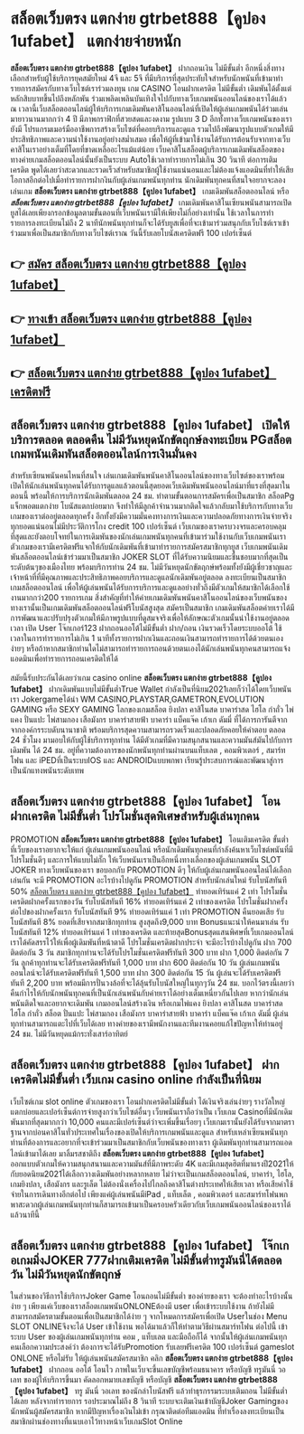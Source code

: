 # สล็อตเว็บตรง แตกง่าย gtrbet888【คูปอง 1ufabet】  แตกง่ายจ่ายหนัก

**สล็อตเว็บตรง แตกง่าย gtrbet888【คูปอง 1ufabet】** ฝากถอนเงิน ไม่มีขั้นต่ำ  อีกหนึ่งสิ่งทางเลือกสำหรับผู้ใช้บริการยุคสมัยใหม่ 4จี และ 5จี ที่มีบริการที่สุดประทับใจสำหรับนักพนันที่เข้ามาทำรายการสมัครกับทางเว็บไซต์เราร่วมลงทุน เกม CASINO  โอนฝากเครดิต ไม่มีขั้นต่ำ เดิมพันได้ตั้งแต่ หลักสิบบาทขึ้นไปถึงหลักพัน ร่วมเพลิดเพลินบันเทิงใจไปกับทางเว็บเกมพนันออนไลน์ของเราได้แล้ว ณ เวลานี้เว็บสล็อตออนไลน์ผู้ให้บริการเกมเดิมพันคาสิโนออนไลน์ที่เปิดให้ผู้เล่นเกมพนันได้ร่วมเล่นมายาวนานมากกว่า 4 ปี มีภาพกราฟิกที่สวยสดและงดงาม รูปแบบ 3 D
อีกทั้งทางเว็บเกมพนันของเรายังมี โปรแกรมเมอร์มืออาชีพการสร้างเว็บไซต์ที่คอยบริการและดูแล  รวมไปถึงพัฒนารูปแบบตัวเกมให้มีประสิทธิภาพและความน่าใช้งานอยู่อย่างสม่ำเสมอ เพื่อให้ผู้ที่เข้ามาใช้งานได้รับการต้อนรับจากทางเว็บคาสิโนเราอย่างเต็มที่โดยที่ขาดเหลืออะไรแม้แต่น้อย เว็บคาสิโนสล็อตผู้บริการเกมเดิมพันสล็อตของทางค่ายเกมสล็อตออนไลน์นั้นยังเป็นระบบ Autoใช้เวลาทำรายการไม่เกิน 30 วินาที ต่อการเติมเครดิต พูดได้เลยว่าสะดวกและรวดเร็วสำหรับสมาชิกผู้ใช้งานแน่นอนและไม่ต้องแจ้งแอดมินที่ทำให้เสียโอกาสอีกต่อไปเมื่อทำรายการฝากงินกับผู้เล่นเกมพนันทุกท่าน
นักเดิมพันทุกคนที่สนใจอยากจะลองเล่นเกม **สล็อตเว็บตรง แตกง่าย gtrbet888【คูปอง 1ufabet】** เกมเดิมพันสล็อตออนไลน์ หรือ ***สล็อตเว็บตรง แตกง่าย gtrbet888【คูปอง 1ufabet】*** เกมเดิมพันคาสิโนเซียนพนันสามารถเปิดยูสได้เลยเพียงกรอกข้อมูลตามขั้นตอนที่เว็บพนันเรามีให้เพียงไม่กี่อย่างเท่านั้น ใช้เวลาในการทำรายการลงทะเบียนไม่ถึง 2 นาทีนักพนันทุกท่านก็จะได้รับยูสเพื่อที่จะเข้ามาร่วมสนุกกับเว็บไซต์เราเข้าร่วมมาเพื่อเป็นสมาชิกกับทางเว็บไซต์เราณ วันนี้รับเลยโบนัสเครดิตฟรี 100 เปอร์เซ็นต์

## 👉 [สมัคร สล็อตเว็บตรง แตกง่าย gtrbet888【คูปอง 1ufabet】](https://archa888.com/)
## 👉 [ทางเข้า สล็อตเว็บตรง แตกง่าย gtrbet888【คูปอง 1ufabet】](https://archa888.com/)
## 👉 [สล็อตเว็บตรง แตกง่าย gtrbet888【คูปอง 1ufabet】 เครดิตฟรี](https://archa888.com/)

## สล็อตเว็บตรง แตกง่าย gtrbet888【คูปอง 1ufabet】 เปิดให้บริการตลอด ตลอดคืน ไม่มีวันหยุดนักขัตฤกษ์ลงทะเบียน PGสล็อต เกมพนันเดิมพันสล็อตออนไลน์การเงินมั่นคง

สำหรับเซียนพนันคนไหนที่สนใจ เล่นเกมเดิมพันพนันคาสิโนออนไลน์ของทางเว็บไซต์ของเราพร้อมเปิดให้นักเล่นพนันทุกคนได้รับการดูแลแล้วตอนนี้สุดยอดเว็บเดิมพันพนันออนไลน์มาที่แรงที่สุดมาในตอนนี้ พร้อมให้การบริการนักเดิมพันตลอด 24 ชม. ทำตามขั้นตอนการสมัครเพื่อเป็นสมาชิก สล็อตPg แจ็กพอตแตกง่าย โบนัสแตกบ่อยมาก จึงทำให้มีลูกค้าจำนวนมากติดใจแล้วกลับมาใช้บริการกับทางเว็บเกมของเราต่ออยู่ตลอดทุกครั้ง อีกทั้งยังมีความมั่นคงทางการเงินและความปลอดภัยทางการเงินจ่ายจริงทุกยอดแน่นอนไม่มีประวัติการโกง credit 100 เปอร์เซ็นต์ เว็บเกมของเราครบวงจรและครอบคลุมที่สุดและยังตอบโจทย์ในการเดิมพันของนักเล่นเกมพนันทุกคนที่เข้ามาร่วมใช้งานกับเว็บเกมพนันเรา
ตัวเกมของเรามีเครดิตฟรีแจกให้กับนักเดิมพันที่เข้ามาทำรายการสมัครสมาชิกทุกยูส เว็บเกมพนันเดิมพันสล็อตออนไลน์เข้าร่วมมาเป็นสมาชิก JOKER SLOT ที่ได้รับความนิยมและชื่นชอบมากที่สุดเป็นระดับต้นๆของเมืองไทย พร้อมบริการท่าน 24 ชม. ไม่มีวันหยุดนักขัตฤกษ์พร้อมทั้งยังมีผู้เชี่ยวชาญและเจ้าหน้าที่ที่มีคุณภาพและประสิทธิภาพคอยบริการและดูแลนักเดิมพันอยู่ตลอด ลงทะเบียนเป็นสมาชิก เกมสล็อตออนไลน์ เพื่อให้ผู้เล่นพนันได้รับการบริการและดูแลอย่างทั่วถึงมีตัวเกมให้สมาชิกได้เลือกใช้งานมากกว่า200 รายการเกม
สิ่งสำคัญที่ทำให้ค่ายเกมเดิมพันพนันคาสิโนออนไลน์ของเว็บพนันของทางเรานั้นเป็นเกมเดิมพันสล็อตออนไลน์ฟรีโบนัสสูงสุด สมัครเป็นสมาชิก  เกมเดิมพันสล็อตค่ายเราได้มีการพัฒนาและปรับปรุงตัวเกมให้มีภาพรูปแบบที่ดูสมจจริงเพื่อให้ลักษณะตัวเกมนั้นน่าใช้งานอยู่ตลอดเวลา เปิด User โจ๊กเกอร์123 ฝากถอนออโต้ไม่มีขั้นต่ำ ฝาก/ถอน เงินรวดเร็วโดยระบบออโต้ ใช้เวลาในการทำรายการไม่เกิน 1 นาทีทั้งรายการฝากเงินและถอนเงินสามารถทำรายการได้ด้วยตนเองง่ายๆ หรือถ้าหากสมาชิกท่านใดไม่สามารถทำรายการถอนด้วยตนเองได้นักเล่นพนันทุกคนสามารถแจ้งแอดมินเพื่อทำรายการถอนเครดิตให้ได้

สมัยนี้รับประกันได้เลยว่าเกม casino online **สล็อตเว็บตรง แตกง่าย gtrbet888【คูปอง 1ufabet】** ฝากเดิมพันแบบไม่มีขั้นต่ำTrue Wallet กำลังเป็นที่นิยม2021เลยก็ว่าได้โดยเว็บพนันเรา Jokergameได้นำ  WM CASINO,PLAYSTAR,GAMETRON,EVOLUTION GAMING หรือ SEXY GAMING โลกของเกมสล็อต ยิงปลา คาสิโนสด บาคาร่าสด ไฮโล กำถั่ว ไพ่แคง ปั่นแปะ ไพ่สามกอง เสือมังกร บาคาร่าสายฟ้า บาคาร่า แบ็คแจ๊ค เก้าเก ดัมมี่ ที่ได้การการันตีจากจากองค์กรระบดับนานาชาติ พร้อมบริการสุดความสามารถรวดเร็วและปลอดภัยคอยให้คำตอบ ตลอด 24 ชั่วโมง มามอบให้กับผู้ใช้บริการทุกท่าน ได้มีตัวเกมที่มีความสนุกสนานและความมันส์มันไปกับการเดิมพัน ได้ 24 ชม. อยู่ที่ความต้องการของนักพนันทุกท่านผ่านบนแท็บเลต , คอมพิวเตอร์ , สมาร์ทโฟน และ iPEDที่เป็นระบบIOS และ ANDROIDแบบพกพา เรียนรู้ประสบการณ์และพัฒนาสู่การเป็นนักแทงพนันระดับเทพ

## สล็อตเว็บตรง แตกง่าย gtrbet888【คูปอง 1ufabet】 โอนฝากเครดิต ไม่มีขั้นต่ำ โปรโมชั่นสุดพิเศษสำหรับผู้เล่นทุกคน

 PROMOTION  **สล็อตเว็บตรง แตกง่าย gtrbet888【คูปอง 1ufabet】** โอนเติมเครดิต ขั้นต่ำ ที่เว็บของเราอยากจะให้แก่  ผู้เล่นเกมพนันออนไลน์ หรือนักเดิมพันทุกคนที่กำลังค้นหาเว็บไซต์พนันที่มี โปรโมชั่นดีๆ และการให้แบบไม่กั๊ก ให้เว็บพนันเราเป็นอีกหนึ่งทางเลือกของผู้เล่นเกมพนัน SLOT JOKER ทางเว็บพนันของเรา ขอบอกกับ PROMOTION ดีๆ ให้กับผู้เล่นเกมพนันออนไลน์ได้เลือกเล่นกัน จะมี PROMOTION อะไรบ้างไปดูกัน
 PROMOTION สำหรับนักเล่นใหม่ รับโบนัสทันที 50% [สล็อตเว็บตรง แตกง่าย gtrbet888【คูปอง 1ufabet】](https://archa888.com/) ทำยอดเทิร์นแค่ 2 เท่า
โปรโมชั่นเครดิตฝากครั้งแรกของวัน รับโบนัสทันที 16% ทำยอดเทิร์นแค่ 2 เท่าของเครดิต
โปรโมชั่นฝากครั้งต่อไปของฝากครั้งแรก รับโบนัสทันที 9% ทำยอดเทิร์นแค่ 1 เท่า
 PROMOTION คืนยอดเสีย รับโบนัสทันที 8% ยอดที่เสียจากสมาชิกทุกท่าน สูงสุดถึง9,000 บาท
Bonusแนะนำให้คนมาเล่น รับโบนัสทันที 12% ทำยอดเทิร์นแค่ 1 เท่าของเครดิต
และท้ายสุดBonusสุดแสนพิศษที่เว็บเกมออนไลน์เราได้คัดสรรไว้ให้เพื่อผู้เดิมพันที่หน้าตาดี โปรโมชั่นเครดิตฝากประจำ จะมีอะไรบ้างไปดูกัน
ฝาก 700 ติดต่อกัน 3 วัน สมาชิกทุกท่านจะได้รับโปรโมชั่นเครดิตฟรีทันที 300 บาท
ฝาก 1,000 ติดต่อกัน 7 วัน ลูกค้าทุกท่านจะได้รับเครดิตฟรีทันที 1,000 บาท
ฝาก 600 ติดต่อกัน 10 วัน ผู้เล่นเกมพนันออนไลน์จะได้รับเครดิตฟรีทันที 1,500 บาท
ฝาก 300 ติดต่อกัน 15 วัน ผู้เล่นจะได้รับเครดิตฟรีทันที 2,200 บาท
พร้อมมีการปั่นวงล้อที่จะได้ลุ้นรับโบนัสใหญ่ในทุกๆวัน 24 ชม. บอกไว้ตรงนี้เลยว่าคืนกำไรให้กับนักพนันทุกคนที่เป็นนักเล่นพนันกับค่ายเราได้อย่างเต็มเหนี่ยวกันไปเลย หากว่านักเล่นพนันติดใจและอยากจะเดิมพัน เกมออนไลน์สร้างเงิน หรือเกมไพ่แคง  ยิงปลา คาสิโนสด บาคาร่าสด ไฮโล กำถั่ว สล็อต ปั่นแปะ ไพ่สามกอง เสือมังกร บาคาร่าสายฟ้า บาคาร่า แบ็คแจ๊ค เก้าเก ดัมมี่ ผู้เล่นทุกท่านสามารถแตะไปที่เว็บได้เลย ทางค่ายของเรามีพนักงานและทีมงานคอยแก้ไขปัญหาให้ท่านอยู่ 24 ชม. ไม่มีวันหยุดแม้กระทั่งเสาร์อาทิตย์

## สล็อตเว็บตรง แตกง่าย gtrbet888【คูปอง 1ufabet】 ฝากเครดิตไม่มีขั้นต่ำ  เว็บเกม casino online กำลังเป็นที่นิยม

เว็บไซต์เกม slot online ตัวเกมของเรา โอนฝากเครดิตไม่มีขั้นต่ำ ได้เงินจริงเล่นง่ายๆ รางวัลใหญ่แตกบ่อยและเปอร์เซ็นต์การจ่ายสูงกว่าเว็บไซต์อื่นๆ เว็บพนันเราถือว่าเป็น เว็บเกม Casinoที่มีนักเดิมพันมากที่สุดมากกว่า 10,000 คนและมีเปอร์เซ็นต์ว่าจะเพิ่มขึ้นเรื่อยๆ เว็บเกมเรานั้นยังได้รับจากมาตราฐานจากบ่อนคาสิโนทั่วประเทศในเรื่องของเปิดให้บริการเกมพนันและดูแล สำหรับเหล่าเซียนพนันทุกท่านที่ต้องการและอยากที่จะเข้าร่วมมาเป็นสมาชิกกับเว็บพนันของทางเรา ผู้เดิมพันทุกท่านสามารถแอดไลน์เข้ามาได้เลย
	มาลิ้มรสชาติถึง **สล็อตเว็บตรง แตกง่าย gtrbet888【คูปอง 1ufabet】** ออกแบบตัวเกมให้ความสนุกสนานและความมันส์ที่มีภาพระดับ 4K และมีเกมสุดฮิตที่มาแรงปี2021ให้กับยอดนิยม2021ได้เลือกวางเดิมพันอย่างหลากหลาย  ไม่ว่าจะเป็นเกมสล็อตออนไลน์, บาคาร่า, ไฮโล, เกมยิงปลา, เสือมังกร และรูเล็ต ไม่ต้องนั่งเครื่องไปไกลถึงคาสิโนต่างประเทศให้เสียเวลา หรือเสียค่าใช้จ่ายในการเดินทางอีกต่อไป เพียงแค่ผู้เล่นพนันมีiPad , แท็บเล็ต , คอมพิวเตอร์ และสมาร์ทโฟนพกพาสะดวกผู้เล่นเกมพนันทุกท่านก็สามารถเข้ามาเป็นครอบครัวเดียวกับเว็บเกมพนันออนไลน์ของเราได้แล้วนาทีนี้

## สล็อตเว็บตรง แตกง่าย gtrbet888【คูปอง 1ufabet】 โจ๊กเกอเกมมิ่งJOKER 777ฝากเติมเครดิต ไม่มีขั้นต่ำทรูมันนี่ได้ตลอดวัน ไม่มีวันหยุดนักขัตฤกษ์

ในส่วนของวิธีการใช้บริการJoker Game โอนถอนไม่มีขั้นต่ำ ของค่ายของเรา จะต้องทำอะไรบ้างนั้น ง่าย ๆ เพียงแค่เว็บของเราสล็อตเกมพนันONLONEต้องมี user เพื่อเข้าระบบใช้งาน ถ้ายังไม่มีสามารถสมัครตามขั้นตอนเพื่อเป็นสมาชิกได้ง่าย ๆ จากโหมดการสมัครเพื่อเปิด Userในช่อง Menu SLOT ONLINEจึงจะได้ User เข้าใช้งาน พอได้มาแล้วก็ให้ทำตามวิธีผ่านสมาร์ทโฟน ต่อไปนี้
เข้าระบบ User  ของผู้เล่นเกมพนันทุกท่าน คอม , แท็บเลต และมือถือก็ได้
จากนั้นให้ผู้เล่นเกมพนันทุกคนเลือกความประสงค์ว่า ต้องการจะได้รับPromotion รับเลยฟรีเครดิต 100 เปอร์เซ็นต์  gameslot ONLONE หรือไม่รับ
ให้ผู้เล่นพนันสมัครสมาชิก คลิก **สล็อตเว็บตรง แตกง่าย gtrbet888【คูปอง 1ufabet】** ฝากถอน ออโต้ โอนไว ภาพในเว็บจะขึ้นเลขบัญชีพร้อมธนาคาร หรือบัญชี ทรูมันนี่ วอเลท ของผู้ให้บริการขึ้นมา
คัดลอกหมายเลขบัญชี หรือบัญชี **สล็อตเว็บตรง แตกง่าย gtrbet888【คูปอง 1ufabet】** ทรู มันนี่ วอเลท ของนักล่าโบนัสฟรี แล้วทำธุรกรรมระบบเติมถอน ไม่มีขั้นต่ำได้เลย
หลังจากทำรายการ รอประมาณไม่ถึง 8 วินาที ระบบจะเติมเงินเข้าบัญชีJoker Gamingของนักพนันผู้สมัครสมาชิก
หากมีปัญหาเรื่องเงินไม่เข้า กรุณาติดต่อทีมแอดมิน ที่ทำเรื่องลงทะเบียนเป็นสมาชิกผ่านช่องทางที่แนบเอาไว้ทางหน้าเว็บเกมSlot Online


